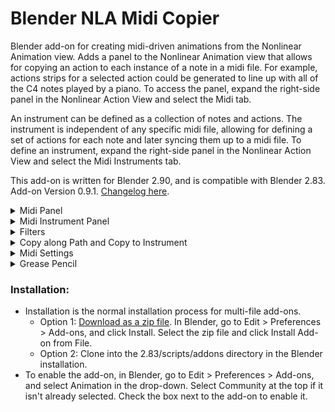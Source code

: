 # Blender NLA Midi Copier
Blender add-on for creating midi-driven animations from the Nonlinear Animation view.  Adds a panel to the Nonlinear Animation view that allows for copying an action to each instance of a note in a midi file. For example, actions strips for a selected action could be generated to line up with all of the C4 notes played by a piano. To access the panel, expand the right-side panel in the Nonlinear Action View and select the Midi tab.

An instrument can be defined as a collection of notes and actions.  The instrument is independent of any specific midi file, allowing for defining a set of actions for each note and later syncing them up to a midi file.  To define an instrument, expand the right-side panel in the Nonlinear Action View and select the Midi Instruments tab.

This add-on is written for Blender 2.90, and is compatible with Blender 2.83.    
Add-on Version 0.9.1. [Changelog here](CHANGELOG.md).


<details>
<summary>
Midi Panel 
</summary>
 
### Midi Panel controls:

![Midi Panel](images/midi_panel.PNG)

* Choose midi file:
  * Select a midi file.
* Midi File:
  * Displays the selected midi file.
* Track:
  * Choose a track from the midi file. (Tracks with no notes will not be shown.)
* Note:
  * Choose a note from the selected track. (Only notes played in the selected track will be shown.)
* Type:
  * The type of object to animate. Select "Object" to animate objects in the scene. Change this value to animate something other than an object.  For example, select "Light" to animate the brightness of a light.
* Object:
  * The object to animate.  This field will change depending on the value of Type.  If Type is Object, this field will allow selecting an object, if Type is Light, this field will allow selecting a Light, ect.  
* Action:
  * The action to generate NLA Strips from. Only actions valid for the selected Type will be shown.
* Copy Action to Selected Objects:
  * If this option is selected, then the selected objects will be animated instead of the Object in the Object control. This option is only valid for Type Object or any type that can be object data (such as Mesh and Curve). 
* Duplicate Object on Overlap:
  * If this option is selected, then overlapping action strips will be placed on new objects that are duplicates of the original object being animated. This option is only valid for Type Object or any type that can be object data (such as Mesh and Curve). If the type is not Object, then all objects using the data will be duplicated. For example if the action is defined on a Curve, all objects using the Curve will be duplicated.
* Action Length (Frames):
  * The length of the action. Used to determine if the action overlaps another action when duplicating objects. Defaults to the true length of the action. As an example, if this is set to 50 frames, and two notes are only 30 frames apart, then the action for the second note will be considered to overlap the action. The second note's action will be copied to a duplicate object if Duplicate Object on Overlap is selected. If this value is set to less than the true length of the action, it will be replaced by the true length of the action. This control is not available if no action is selected.  
* Sync Length with Notes
  * If selected, the length of the copied action will be scaled to match the length of the note it is copied to multiplied by the scale factor.
* Scale Factor
  * Affects the length of actions when "Sync Length with Notes" is selected. The copied action length will be equal to the length of the note multiplied by this scale factor. (Scale factor of 1 will match the note length exactly.)
* Copy to Note End
  * Copies the action to the end of the note instead of the beginning.
* Add filters.  
  * Adds filters. If selected, any defined filters will be applied when copying actions. No filters will be applied if this option is not selected. See the Filters section for more information about filters.
* Blending
  * Sets blending type for action strips placed on additional nla tracks if the first nla track does not have room for the action. If this is set to None, actions will be skipped if there is no room on the first nla track.     
* Nla Track:
  * The name of the NLA track to place action strips on.  If a track with this name exists, actions will be placed on it, otherwise a new track with this name will be created.  A name wil be automatically generated if this field is blank. 
* First Frame:
  * The frame that the midi file starts on.
* Frame Offset:
  * Offset in frames to use when generating action strips (can be negative). For example, if the frame offset is -5, then the generated action strips will be placed starting 5 frames before the instances of the selected note.   
* Copy Action to Notes:
  * Generates action strips from the selected action that line up with all instances of the selected note.  

</details>  

<details>
<summary>
Midi Instrument Panel 
</summary>
 
### Midi Instrument Panel Controls

![Midi Instrument Panel](images/midi_instrument_panel.png)

* Instrument
  * The selected instrument.  


#### Properties Box


* Name
  * The name of the instrument.
* Instrument Frame Offset:
  * The frame offset used when animating the instrument. This is added to the frame offset for each action. 
* Delete \<instrument name\>  
  * Delete the instrument
      


#### Notes Box

![Notes Box](images/notes_box.png)

* Note:
  * The selected note.  If there are actions associated to the note, the number of actions will be displayed in parentheses. For example, C5 (2) indicates that there are two actions associated to the note C5. An astrix indicates than there are actions that may be copied to other notes due to pitch filters. An exclamation mark indicates there are actions that are missing an object or action, so they will not be copied.
* Search
  * Search for a note by note name or midi pitch number. 
* Add Action
  * Adds an action for the selected note.    
* Action Boxes
  * Each action for the selected note is displayed in its own box. See the "Midi Panel Controls" section above for explanations of the controls in the action boxes.   

#### Transpose Box

![Transpose Box](images/transpose_box.png)

* Transpose: The transpose buttons transpose the instrument. Transpose buttons are disabled if the transposition would result in notes outside of the 0-127 midi pitch range.
  * \- octave: shift all actions down an octave
  * \- step: shift all actions down a step
  * \+ step: shift all actions up a step
  * \+ octave: shift all actions up an octave
* Transpose filters: Sets how the pitch filters are transposed
  * Do not transpose: Does not transpose the pitch filters.
  * Transpose if possible except all-inclusive: Transposes all pitch filters except pitch filters that include every midi pitch (pitch >= 0 or pitch <= 127). Pitch filters that would be transposed to a pitch outside the 0-127 midi pitch range are not transposed.  
  * Transpose if possible: Transposes pitch filters. Pitch filters that would be transposed to a pitch outside the 0-127 midi pitch range are not transposed.  
  * Transpose all except all-inclusive: Transposes all pitch filters except pitch filters that include every midi pitch (pitch >= 0 or pitch <= 127). Transpose buttons are disabled if any pitch filters would be transposed to a range outside of the 0-127 midi pitch range. 
  * Transpose all: Transposes all pitch filters. Transpose buttons are disabled if any pitch filters would be transposed to a range outside of the 0-127 midi pitch range.


#### Animate Box

![Animate Box](images/animate_box.png)

The animate instrument box is not available if there is no selected midi file.  Select a midi file in the Midi Panel.

* Track
  * The track from the midi file to use when animating the instrument.
* Copy to single track
  * If selected, all actions for the instrument will be copied to a single NLA track (this is overwritten for any actions within that define their own NLA track). If this is not selected, a new track will be created for each note.
* Nla Track:
  * The name of the NLA track to copy actions to if "Copy to single track" is selected. A name will be generated if this field is blank.    
* Animate \<instrument name\>
  * Animate the instrument.  The instrument's actions will be copied to notes from the selected track from the selected midi file.  The midi file is selected in the Midi Panel, and the selected track is selected in the Track field directly above this button.  The First Frame field in the Midi Panel will be used as the frame the midi file starts on.


* Create New Instrument
  * Creates a new instrument.
  
</details>  

<details>
<summary>
Filters
</summary>

### Filters

![Filter](images/FilterExample.PNG)

Filters can be used to filter notes when copying actions. 
Filters are defined within a filter group. Actions are copied to notes that match any of the filter groups. For a note to match a filter group, it must match all filters within the group.
For example, if group 1 has filters A and B, and group 2 has filters C and D, actions will be copied to notes that match either both filters A and B, or both filters C and D (this includes actions matching all filters A, B, C, and D).


### Filter Controls 

Click "Add Filter Group" to add a new filter group. Click the x in the top right of the filter group to remove it.

Click "Add Filter" to add a filter within the group. Click the x next to the filter to remove it.

If more than one filter is defined in a group, the arrows can be used to move the filters up and down. The filters are applied from top to bottom.

Pitch filters overwrite instrument notes and the note selected in the midi panel.


### Filters
* Every
  * Includes every nth note starting with a specified index. For example, "Every 2 notes, starting with note 1" will include every other note, starting with the first note.
* Note Length
  * Filters notes by length. For example, "Note Length < 10 frames" will include only notes that have a length less than 10 frames.    
* Relative Start Time
  * Filters notes by their start time (time is based on the beginning of the midi file). For example, "Relative Start Time > 5 Seconds" will include only notes that start after 5 seconds into the midi file.  
* Pitch
  * Filters notes by pitch. For example, "Pitch > B3" will include all pitches above B3 (so C3 and higher). If a pitch filter is present, it will overwrite the note selected in the midi panel or in the instrument (only affects the filter group the filter is defined in). If the pitch is "Selected" it will match the selected pitch in the midi panel, or the pitch of the instrument note if the filter is part of an instrument. 
* Velocity
  * Filters notes by their midi velocity. For example, "Velocity = 127" will include only notes with a velocity of 127.     

</details>

<details>
<summary>
Copy along Path and Copy to Instrument
</summary>

### Copy along Path and Copy to Instrument

![Copy to Instrument](images/copy_to_instrument_panel.png)

The action defined in the NLA Midi panel can be copied to multiple objects, with a different note for each object, by ordering the selected objects along a path. The action can also be copied to an instrument (with or without copying along a path). 

#### Copy to Instrument
* Note
  * The note to copy the action to. (If the search field is blank, this field is automatically updated when the note selected in the NLA midi panel is changed.) This property is not used when Copy along path is selected.
* Search
  * Search for a note by note name or midi pitch number.
* Copy to Instrument
  * If selected, copies the action defined in the NLA Midi panel to the selected instrument. If not selected, generates action strips for the selected note.
* Instrument
  * The instrument to copy the action to.     
* Copy to Instruments
  * Copies the action in the NLA midi panel to the selected instrument and note. This option is not available if "Copy Action to Selected Objects" is selected in the NLA midi panel.
* Copy Action to Notes
  * Generates action strips from the selected action. This action treats "Copy Action to Selected Objects" in the NLA Midi panel as being deselected.  Either the "Copy to Instruments" or the "Copy Action to Notes" button will be available, depending on if "Copy to Instrument" is selected.
  
#### Copy Along Path  
![Copy to Instrument](images/copy_along_path.png)
Copy along path is a tool that can be used to quickly copy actions to multiple objects, with a different note for each object, if every object uses the same action.   
As an example, there are 7 cubes, and they are all animated using the CubeAction. Cube1 is animated to note D2, Cube2 is animated to note C4, and so on, with each cube corresponding to a different note in the midi track. 
These cubes can all be animated at once by creating a path to define the ordering of the cubes (starting at the lowest pitch and ending at the highest), and using the Copy along path option.

* Copy along path
  * If selected, then all selected objects are animated, each to a different note. This option is may be disabled depending on the Type selected in the NLA Midi panel.  
* Path
  * A path defining the ordering of the selected objects. Any Curve can be used as the path. The path itself will not be included as one of the animated objects, even if it is selected.  
    Only the points along the path are used in the calculation for ordering the objects. This means that curved paths may produce unexpected results, since the calculation uses straight lines between each point on the path. 
    Generally, for paths that are not straight, the more points on the path, the more accurate the result.
  * Starting Note
    * The note that the first object along the path will be animated to, if the note is not filtered out. If the note is filtered out, the first object will be animated to the first note that is not filtered out and has a pitch greater than this note.
  * Search
    * Search for a note by note name or midi pitch number.  
  * Filter by scale
    * Options for filtering notes by a major scale.
    * No filter
      * Does not filter notes by a scale.
    * In scale
      * Only include notes in the selected scale.
    * Not in scale
      * Only include notes that are not in the selected scale.
  * Scale
    * The scale to filter by. This is a major scale, so for example a selection of "C" filters using notes in the C major scale.     
  * Only Notes in Selected Track
    * Only include notes in the selected midi track in the NLA Midi panel. 
     
</details>


<details>
<summary>
Midi Settings
</summary>

### Midi Settings

![Midi Settings](images/midi_settings_panel.png)

* Middle C
  * Sets the note that corresponds to middle C (midi pitch 60). This changes the displayed value of middle C and updates the display for instrument notes and the note in the midi panel. This does not change the midi note pitches.
* File Tempo
  * If selected, the tempo from the midi file is used to calculate note times. If not selected, the bpm setting is used. Tempo changes in the midi file are ignored if this is not selected.
* Bpm
  * The beats per minute. If "File Tempo" is selected, this shows the midi file's bpm.
* File Ticks per Beat
  * If this or "File Tempo" is selected, the ticks per beat from the midi file is used to calculate note times. If not selected, the Ticks per beat setting is used. For most tempo changes, leaving this option selected should be sufficient.
* Ticks per beat
  * The ticks per beat. If "File Ticks per Beat" is selected, this shows the midi file's ticks per beat. 
  (Midi files count time in ticks. Most midi files divide minutes into beats, and beats into ticks. Some midi files may be in frames per second (and ticks per frame) instead of beats per minute. For these files, the file bpm will be shown as 60, and the file ticks per beat will show the number of ticks per second.)

</details>

<details>
<summary>
Grease Pencil
</summary>

### Grease Pencil

![Grease Pencil Midi Panel](images/GreasePencilMidiPanelExample.PNG)

This add-on also allows for copying selected grease pencil frames to sync with notes in a midi file. 
The grease pencil midi panel is available in the Grease Pencil Dope Sheet when "Only Show Selected" is selected in the Dope Sheet bar.
The grease pencil panel midi is independent of the Nonlinear Animation midi panel (the selected midi file, frame offsets, and midi settings are not tied to the Nonlinear Animation midi panel). Instruments are not supported for grease pencil keyframes.

For the most part, controls are the same as in the Nonlinear Animation midi panel. 

* Delete Source Keyframes
  * If this option is selected, the selected keyframes will be deleting when copied.
* Skip overlaps
  * If selected, keyframes will not be copied to notes that overlap the previous note (notes where the first copied frame would be at or before the last copied frame of the previous note are skipped).
* Sync length with notes
  * Syncs the length of the copied keyframes to the length of the note. The spacing of the copied keyframes is adjusted so that the time between the first and last keyframes is equal to the length of the note multiplied by the scale factor.
* Copy keyframes to notes
  * Copies the selected keyframes to times that line up with instances of the selected note.
  
See the midi panel section for more information about the other controls.
  
</details>


### Installation:
* Installation is the normal installation process for multi-file add-ons.
  * Option 1: [Download as a zip file](https://github.com/Cornerback24/Blender-NLA-Midi-Copier/archive/master.zip). In Blender, go to Edit > Preferences > Add-ons, and click Install.  Select the zip file and click Install Add-on from File.
  * Option 2: Clone into the 2.83/scripts/addons directory in the Blender installation.
* To enable the add-on, in Blender, go to Edit > Preferences > Add-ons, and select Animation in the drop-down. Select Community at the top if it isn't already selected. Check the box next to the add-on to enable it.
